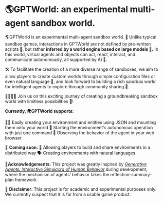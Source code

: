# 🌎GPTWorld: an experimental multi-agent sandbox world.


🌎GPTWorld is an experimental multi-agent sandbox world. 🔬 Unlike typical sandbox games, interactions in GPTWorld are not defined by pre-written scripts 📜, but rather **inferred by a world engine based on large models 🤖.** In this world, virtual agents and objects can act, react, interact, and communicate autonomously, all supported by AI 🤯.

🛠️ To facilitate the creation of a more diverse range of sandboxes, we aim to allow players to create custom worlds through simple configuration files or even natural language 🤩, and look forward to building a rich sandbox world for intelligent agents to explore through community sharing 🤝.

👨‍💻👩‍💻 Join us on this exciting journey of creating a groundbreaking sandbox world with limitless possibilities 🚀!


**Currently, 🌍GPTWorld supports:**

👨‍💻 Easily creating your environment and entities using JSON and mounting them onto your world
🏃 Starting the environment's autonomous operation with just one command
👀 Observing the behavior of the agent in your web browser

🎉 **Coming soon:**
🤝 Allowing players to build and share environments in a distributed way
🗣️ Creating environments with natural languages

🙏**Acknowledgements:** This project was greatly inspired by [*Generative Agents: Interactive Simulacra of Human Behavior*](https://arxiv.org/abs/2304.03442)  during development, where the mechanism of agents' behavior takes the reflection-summary-plan framework.

🧪 **Disclaimer:**
This project is for academic and experimental purposes only. We currently suspect that it is far from a usable game product.





